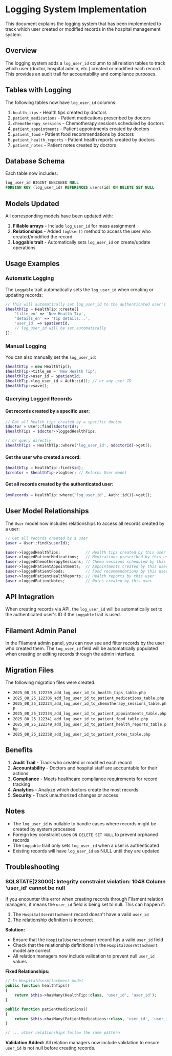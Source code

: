 # Logging System Implementation

This document explains the logging system that has been implemented to track which user created or modified records in the hospital management system.

## Overview

The logging system adds a `log_user_id` column to all relation tables to track which user (doctor, hospital admin, etc.) created or modified each record. This provides an audit trail for accountability and compliance purposes.

## Tables with Logging

The following tables now have `log_user_id` columns:

1. `health_tips` - Health tips created by doctors
2. `patient_medications` - Patient medications prescribed by doctors
3. `chemotherapy_sessions` - Chemotherapy sessions scheduled by doctors
4. `patient_appointments` - Patient appointments created by doctors
5. `patient_food` - Patient food recommendations by doctors
6. `patient_health_reports` - Patient health reports created by doctors
7. `patient_notes` - Patient notes created by doctors

## Database Schema

Each table now includes:
```sql
log_user_id BIGINT UNSIGNED NULL
FOREIGN KEY (log_user_id) REFERENCES users(id) ON DELETE SET NULL
```

## Models Updated

All corresponding models have been updated with:

1. **Fillable arrays** - Include `log_user_id` for mass assignment
2. **Relationships** - Added `logUser()` method to access the user who created/modified the record
3. **Loggable trait** - Automatically sets `log_user_id` on create/update operations

## Usage Examples

### Automatic Logging

The `Loggable` trait automatically sets the `log_user_id` when creating or updating records:

```php
// This will automatically set log_user_id to the authenticated user's ID
$healthTip = HealthTip::create([
    'title_en' => 'New Health Tip',
    'details_en' => 'Tip details...',
    'user_id' => $patientId,
    // log_user_id will be set automatically
]);
```

### Manual Logging

You can also manually set the `log_user_id`:

```php
$healthTip = new HealthTip();
$healthTip->title_en = 'New Health Tip';
$healthTip->user_id = $patientId;
$healthTip->log_user_id = Auth::id(); // or any user ID
$healthTip->save();
```

### Querying Logged Records

#### Get records created by a specific user:
```php
// Get all health tips created by a specific doctor
$doctor = User::find($doctorId);
$healthTips = $doctor->loggedHealthTips;

// Or query directly
$healthTips = HealthTip::where('log_user_id', $doctorId)->get();
```

#### Get the user who created a record:
```php
$healthTip = HealthTip::find($id);
$creator = $healthTip->logUser; // Returns User model
```

#### Get all records created by the authenticated user:
```php
$myRecords = HealthTip::where('log_user_id', Auth::id())->get();
```

## User Model Relationships

The `User` model now includes relationships to access all records created by a user:

```php
// Get all records created by a user
$user = User::find($userId);

$user->loggedHealthTips;           // Health tips created by this user
$user->loggedPatientMedications;   // Medications prescribed by this user
$user->loggedChemotherapySessions; // Chemo sessions scheduled by this user
$user->loggedPatientAppointments;  // Appointments created by this user
$user->loggedPatientFoods;         // Food recommendations by this user
$user->loggedPatientHealthReports; // Health reports by this user
$user->loggedPatientNotes;         // Notes created by this user
```

## API Integration

When creating records via API, the `log_user_id` will be automatically set to the authenticated user's ID if the `Loggable` trait is used.

## Filament Admin Panel

In the Filament admin panel, you can now see and filter records by the user who created them. The `log_user_id` field will be automatically populated when creating or editing records through the admin interface.

## Migration Files

The following migration files were created:
- `2025_08_25_122259_add_log_user_id_to_health_tips_table.php`
- `2025_08_25_122306_add_log_user_id_to_patient_medications_table.php`
- `2025_08_25_122324_add_log_user_id_to_chemotherapy_sessions_table.php`
- `2025_08_25_122334_add_log_user_id_to_patient_appointments_table.php`
- `2025_08_25_122341_add_log_user_id_to_patient_food_table.php`
- `2025_08_25_122349_add_log_user_id_to_patient_health_reports_table.php`
- `2025_08_25_122358_add_log_user_id_to_patient_notes_table.php`

## Benefits

1. **Audit Trail** - Track who created or modified each record
2. **Accountability** - Doctors and hospital staff are accountable for their actions
3. **Compliance** - Meets healthcare compliance requirements for record tracking
4. **Analytics** - Analyze which doctors create the most records
5. **Security** - Track unauthorized changes or access

## Notes

- The `log_user_id` is nullable to handle cases where records might be created by system processes
- Foreign key constraint uses `ON DELETE SET NULL` to prevent orphaned records
- The `Loggable` trait only sets `log_user_id` when a user is authenticated
- Existing records will have `log_user_id` as NULL until they are updated

## Troubleshooting

### SQLSTATE[23000]: Integrity constraint violation: 1048 Column 'user_id' cannot be null

If you encounter this error when creating records through Filament relation managers, it means the `user_id` field is being set to null. This can happen if:

1. The `HospitalUserAttachment` record doesn't have a valid `user_id`
2. The relationship definition is incorrect

**Solution:**
- Ensure that the `HospitalUserAttachment` record has a valid `user_id` field
- Check that the relationship definitions in the `HospitalUserAttachment` model are correct
- All relation managers now include validation to prevent null `user_id` values

**Fixed Relationships:**
```php
// In HospitalUserAttachment model
public function healthTips()
{
    return $this->hasMany(HealthTip::class, 'user_id', 'user_id');
}

public function patientMedications()
{
    return $this->hasMany(PatientMedications::class, 'user_id', 'user_id');
}

// ... other relationships follow the same pattern
```

**Validation Added:**
All relation managers now include validation to ensure `user_id` is not null before creating records.
